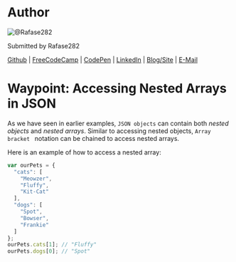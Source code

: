 # Author
![@Rafase282](https://avatars0.githubusercontent.com/Rafase282?&s=128)

Submitted by Rafase282

[Github](https://github.com/Rafase282) | [FreeCodeCamp](http://www.freecodecamp.com/rafase282) | [CodePen](http://codepen.io/Rafase282/) | [LinkedIn](https://www.linkedin.com/in/rafase282) | [Blog/Site](https://rafase282.wordpress.com/) | [E-Mail](mailto:rafase282@gmail.com)

# Waypoint: Accessing Nested Arrays in JSON
As we have seen in earlier examples, `JSON objects` can contain both _nested objects_ and _nested arrays_. Similar to accessing nested objects, `Array bracket
` notation can be chained to access nested arrays.

Here is an example of how to access a nested array:

```js
var ourPets = {
  "cats": [
    "Meowzer",
    "Fluffy",
    "Kit-Cat"
  ],
  "dogs": [
    "Spot",
    "Bowser",
    "Frankie"
  ]
};
ourPets.cats[1]; // "Fluffy"
ourPets.dogs[0]; // "Spot"
```

